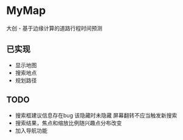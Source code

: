 # MyMap
大创 - 基于边缘计算的道路行程时间预测

## 已实现
  - 显示地图
  - 搜索地点
  - 规划路径
  
## TODO
  - 搜索框建议信息存在bug 该隐藏时未隐藏 屏幕翻转不应当触发新搜索
  - 搜索结果，焦点和缩放比例随兴趣点分布改变
  - 加入导航功能